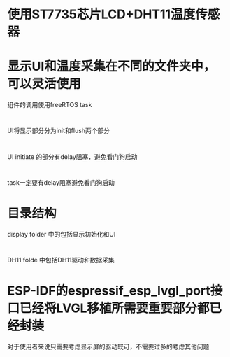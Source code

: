# 使用ST7735芯片LCD+DHT11温度传感器

# 显示UI和温度采集在不同的文件夹中，可以灵活使用

组件的调用使用freeRTOS task
#
UI将显示部分分为init和flush两个部分
#
UI initiate 的部分有delay阻塞，避免看门狗启动
#
task一定要有delay阻塞避免看门狗启动

# 目录结构

display folder 中的包括显示初始化和UI
#
DH11 folde 中包括DH11驱动和数据采集

# ESP-IDF的espressif_esp_lvgl_port接口已经将LVGL移植所需要重要部分都已经封装
对于使用者来说只需要考虑显示屏的驱动既可，不需要过多的考虑其他问题